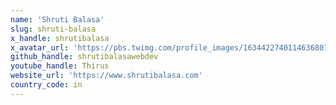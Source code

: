 ```yaml
---
name: 'Shruti Balasa'
slug: shruti-balasa
x_handle: shrutibalasa
x_avatar_url: 'https://pbs.twimg.com/profile_images/1634422740114636801/l4UvVlD-_200x200.jpg'
github_handle: shrutibalasawebdev
youtube_handle: Thirus
website_url: 'https://www.shrutibalasa.com'
country_code: in
---
```

